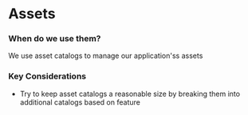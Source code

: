 # Assets
### When do we use them?
We use asset catalogs to manage our application'ss assets

### Key Considerations
* Try to keep asset catalogs a reasonable size by breaking them into additional catalogs based on feature

